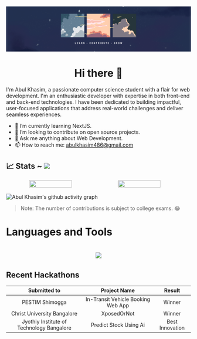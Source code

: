 ![banner](./assets/github_banner.png)

## <h1 align="center"> Hi there 👋</h1>

I'm Abul Khasim, a passionate computer science student with a flair for web development. I'm an enthusiastic developer with expertise in both front-end and back-end technologies. I have been dedicated to building impactful, user-focused applications that address real-world challenges and deliver seamless experiences. 
<!-- cysec -->

- 🌱 I’m currently learning NextJS.
- 👯 I’m looking to contribute on open source projects.
- 💬 Ask me anything about Web Development.
- 📫 How to reach me: abulkhasim486@gmail.com

## 📈 Stats ~ [![](https://visitcount.itsvg.in/api?id=abulKhasim&label=Profile%20Views&color=0&icon=0&pretty=true)](https://visitcount.itsvg.in)


<p align="center" style="display:flex; align-items:start;">
  <img width="48%" height="25%" src="https://github-readme-stats.vercel.app/api?username=abulKhasim&show_icons=true&theme=dark#gh-dark-mode-only" /> 

  <img width="48%"  height="25%" src="https://github-readme-streak-stats.herokuapp.com?user=abulKhasim&theme=dark&border_radius=10&date_format=M%20j%5B%2C%20Y%5D" />
</p> 


![Abul Khasim's github activity graph](https://github-readme-activity-graph.vercel.app/graph?username=abulKhasim&theme=aqua)
> Note: The number of contributions is subject to college exams. 😂

## <h1>Languages and Tools<h1>
<p align="center">
  <a href="https://skillicons.dev">
   <img src="https://skillicons.dev/icons?i=js,ts,nextjs,react,redux,tailwind,postgres,tailwindcss,docker,cpp,vite,nodejs,html,css,git,mongodb,vim,figma,github,vscode&perline=14"/>
  </a>
</p>


## Recent Hackathons


Submitted to | Project Name | Result |
|:---:|:---:|:---:|
PESTIM Shimogga | In-Transit Vehicle Booking Web App | Winner |
Christ University Bangalore | XposedOrNot | Winner | 
Jyothiy Institute of Technology Bangalore | Predict Stock Using Ai | Best Innovation |
<!-- 
<p><img align="left" src="https://github-readme-stats.vercel.app/api/top-langs?username=abulkhasim&show_icons=true&locale=en&layout=compact" alt="abulkhasim" /></p>

<p>&nbsp;<img align="center" src="https://github-readme-stats.vercel.app/api?username=abulkhasim&show_icons=true&locale=en" alt="abulkhasim" /></p>

<p><img align="center" src="https://github-readme-streak-stats.herokuapp.com/?user=abulkhasim&" alt="abulkhasim" /></p> -->